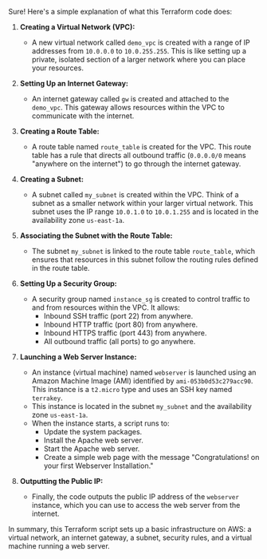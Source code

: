 Sure! Here's a simple explanation of what this Terraform code does:

1. **Creating a Virtual Network (VPC):**
   - A new virtual network called `demo_vpc` is created with a range of IP addresses from `10.0.0.0` to `10.0.255.255`. This is like setting up a private, isolated section of a larger network where you can place your resources.

2. **Setting Up an Internet Gateway:**
   - An internet gateway called `gw` is created and attached to the `demo_vpc`. This gateway allows resources within the VPC to communicate with the internet.

3. **Creating a Route Table:**
   - A route table named `route_table` is created for the VPC. This route table has a rule that directs all outbound traffic (`0.0.0.0/0` means "anywhere on the internet") to go through the internet gateway.

4. **Creating a Subnet:**
   - A subnet called `my_subnet` is created within the VPC. Think of a subnet as a smaller network within your larger virtual network. This subnet uses the IP range `10.0.1.0` to `10.0.1.255` and is located in the availability zone `us-east-1a`.

5. **Associating the Subnet with the Route Table:**
   - The subnet `my_subnet` is linked to the route table `route_table`, which ensures that resources in this subnet follow the routing rules defined in the route table.

6. **Setting Up a Security Group:**
   - A security group named `instance_sg` is created to control traffic to and from resources within the VPC. It allows:
     - Inbound SSH traffic (port 22) from anywhere.
     - Inbound HTTP traffic (port 80) from anywhere.
     - Inbound HTTPS traffic (port 443) from anywhere.
     - All outbound traffic (all ports) to go anywhere.

7. **Launching a Web Server Instance:**
   - An instance (virtual machine) named `webserver` is launched using an Amazon Machine Image (AMI) identified by `ami-053b0d53c279acc90`. This instance is a `t2.micro` type and uses an SSH key named `terrakey`.
   - This instance is located in the subnet `my_subnet` and the availability zone `us-east-1a`.
   - When the instance starts, a script runs to:
     - Update the system packages.
     - Install the Apache web server.
     - Start the Apache web server.
     - Create a simple web page with the message "Congratulations! on your first Webserver Installation."

8. **Outputting the Public IP:**
   - Finally, the code outputs the public IP address of the `webserver` instance, which you can use to access the web server from the internet.

In summary, this Terraform script sets up a basic infrastructure on AWS: a virtual network, an internet gateway, a subnet, security rules, and a virtual machine running a web server.
